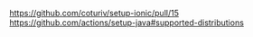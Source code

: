 https://github.com/coturiv/setup-ionic/pull/15
https://github.com/actions/setup-java#supported-distributions
